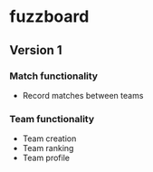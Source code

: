 # fuzzboard

## Version 1

### Match functionality

* Record matches between teams

### Team functionality

* Team creation
* Team ranking
* Team profile
